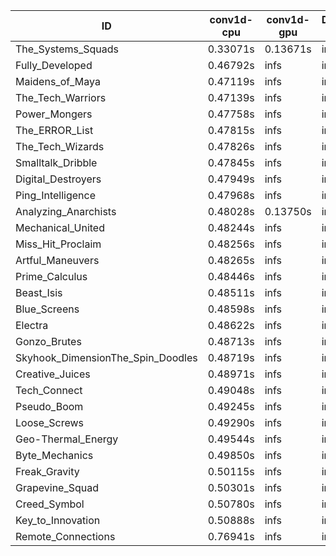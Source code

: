 |ID|conv1d-cpu|conv1d-gpu|DWSPConv2D-gpu|gemm-gpu|avg|
|-|-|-|-|-|-|
|The_Systems_Squads|0.33071s|0.13671s|infs|4.53911s|infs|
|Fully_Developed|0.46792s|infs|infs|4.54606s|infs|
|Maidens_of_Maya|0.47119s|infs|infs|4.53296s|infs|
|The_Tech_Warriors|0.47139s|infs|infs|4.52561s|infs|
|Power_Mongers|0.47758s|infs|infs|4.51790s|infs|
|The_ERROR_List|0.47815s|infs|infs|4.51617s|infs|
|The_Tech_Wizards|0.47826s|infs|infs|4.52048s|infs|
|Smalltalk_Dribble|0.47845s|infs|infs|4.49272s|infs|
|Digital_Destroyers|0.47949s|infs|infs|4.49327s|infs|
|Ping_Intelligence|0.47968s|infs|infs|4.54637s|infs|
|Analyzing_Anarchists|0.48028s|0.13750s|infs|4.49752s|infs|
|Mechanical_United|0.48244s|infs|infs|4.53408s|infs|
|Miss_Hit_Proclaim|0.48256s|infs|infs|4.49792s|infs|
|Artful_Maneuvers|0.48265s|infs|infs|4.52980s|infs|
|Prime_Calculus|0.48446s|infs|infs|4.51557s|infs|
|Beast_Isis|0.48511s|infs|infs|4.49952s|infs|
|Blue_Screens|0.48598s|infs|infs|4.50806s|infs|
|Electra|0.48622s|infs|infs|4.51974s|infs|
|Gonzo_Brutes|0.48713s|infs|infs|4.52843s|infs|
|Skyhook_DimensionThe_Spin_Doodles|0.48719s|infs|infs|4.51457s|infs|
|Creative_Juices|0.48971s|infs|infs|4.50907s|infs|
|Tech_Connect|0.49048s|infs|infs|4.51813s|infs|
|Pseudo_Boom|0.49245s|infs|infs|4.53170s|infs|
|Loose_Screws|0.49290s|infs|infs|4.51243s|infs|
|Geo-Thermal_Energy|0.49544s|infs|infs|4.51580s|infs|
|Byte_Mechanics|0.49850s|infs|infs|4.52918s|infs|
|Freak_Gravity|0.50115s|infs|infs|4.48476s|infs|
|Grapevine_Squad|0.50301s|infs|infs|4.51474s|infs|
|Creed_Symbol|0.50780s|infs|infs|4.49587s|infs|
|Key_to_Innovation|0.50888s|infs|infs|4.46446s|infs|
|Remote_Connections|0.76941s|infs|infs|4.50111s|infs|

